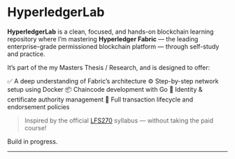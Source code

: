 # HyperledgerLab

**HyperledgerLab** is a clean, focused, and hands-on blockchain learning repository where I’m mastering **Hyperledger Fabric** — the leading enterprise-grade permissioned blockchain platform — through self-study and practice.

It’s part of the my Masters Thesis / Research, and is designed to offer:

✅ A deep understanding of Fabric’s architecture
⚙️ Step-by-step network setup using Docker
📦 Chaincode development with Go
🔐 Identity & certificate authority management
🔄 Full transaction lifecycle and endorsement policies

> Inspired by the official [LFS270](https://training.linuxfoundation.org/training/hyperledger-fabric-design-develop-and-deploy-lfs270/) syllabus — without taking the paid course!

Build in progress.

---

